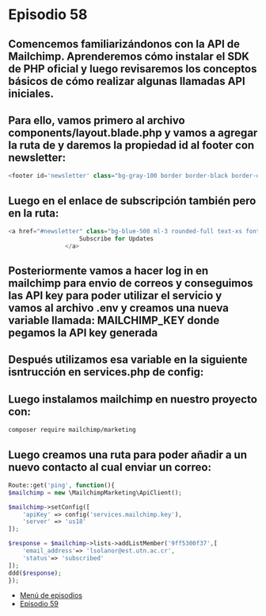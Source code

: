 # Episodio 58

## Comencemos familiarizándonos con la API de Mailchimp. Aprenderemos cómo instalar el SDK de PHP oficial y luego revisaremos los conceptos básicos de cómo realizar algunas llamadas API iniciales.

## Para ello, vamos primero al archivo components/layout.blade.php y vamos a agregar la ruta de y daremos la propiedad id al footer con newsletter:
```php
<footer id='newsletter' class="bg-gray-100 border border-black border-opacity-5 rounded-xl text-center py-16 px-10 mt-16">
```
## Luego en el enlace de subscripción también pero en la ruta:
```php
<a href="#newsletter" class="bg-blue-500 ml-3 rounded-full text-xs font-semibold text-white uppercase py-3 px-5">
                    Subscribe for Updates
                </a>
```
## Posteriormente vamos a hacer log in en mailchimp para envio de correos y conseguimos las API key para poder utilizar el servicio y vamos al archivo .env y creamos una nueva variable llamada:  MAILCHIMP_KEY donde pegamos la API key generada

## Después utilizamos esa variable en la siguiente isntrucción en services.php de config:

## Luego instalamos mailchimp en nuestro proyecto con: 
```bash
composer require mailchimp/marketing
```

## Luego creamos una ruta para poder añadir a un nuevo contacto al cual enviar un correo:
```php
Route::get('ping', function(){
$mailchimp = new \MailchimpMarketing\ApiClient();

$mailchimp->setConfig([
	'apiKey' => config('services.mailchimp.key'),
	'server' => 'us18'
]);

$response = $mailchimp->lists->addListMember('9ff5300f37',[
    'email_address'=> 'lsolanor@est.utn.ac.cr',
    'status'=> 'subscribed'
]);
ddd($response);
});
```

- [Menú de episodios](../Admin.md)
- [Episodio 59](../Episodio59/Episodio%2059.md) 
